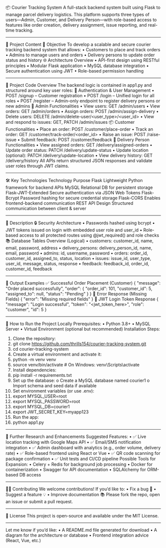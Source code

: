 📦 Courier Tracking System
A full-stack backend system built using Flask to manage parcel delivery logistics. This platform supports three types of users—Admin, Customer, and Delivery Person—with role-based access to features like order creation, delivery assignment, issue reporting, and real-time tracking.
________________________________________
📘 Project Content
🎯 Objective
To develop a scalable and secure courier tracking backend system that allows:
•	Customers to place and track orders
•	Admins to manage users and orders
•	Delivery persons to update order status and history
🌐 Architecture Overview
•	API-first design using RESTful principles
•	Modular Flask application
•	MySQL database integration
•	Secure authentication using JWT
•	Role-based permission handling
________________________________________
🧠 Project Code Overview
The backend logic is contained in app1.py and structured around key user roles:
🔑 Authentication & User Management
•	POST /signup – Customer registration
•	POST /login – Unified login for all roles
•	POST /register – Admin-only endpoint to register delivery persons or new admins
👤 Admin Functionalities
•	View users: GET /admin/users
•	View orders: GET /admin/orders
•	Assign orders: POST /admin/assign-delivery
•	Delete users: DELETE /admin/delete-user/<user_type>/<user_id>
•	View and respond to issues: GET, PATCH /admin/issues
📦 Customer Functionalities
•	Place an order: POST /customer/place-order
•	Track an order: GET /customer/track-order/<order_id>
•	Raise an issue: POST /raise-issue
•	Submit feedback: POST /customer/feedback
🚚 Delivery Person Functionalities
•	View assigned orders: GET /delivery/assigned-orders
•	Update order status: PATCH /delivery/update-status
•	Update location (optional): PATCH /delivery/update-location
•	View delivery history: GET /delivery/history
All APIs return structured JSON responses and validate user roles through JWT claims.
________________________________________
🛠️ Key Technologies
Technology	Purpose
Flask	Lightweight Python framework for backend APIs
MySQL	Relational DB for persistent storage
Flask-JWT-Extended	Secure authentication via JSON Web Tokens
Flask-Bcrypt	Password hashing for secure credential storage
Flask-CORS	Enables frontend-backend communication
REST API Design	Structured communication between client & server
________________________________________
📝 Description
🔒 Security Architecture
•	Passwords hashed using bcrypt
•	JWT tokens issued on login with embedded user role and user_id
•	Role-based access to all protected routes using @jwt_required() and role checks
📚 Database Tables Overview (Logical)
•	customers: customer_id, name, email, password, address
•	delivery_persons: delivery_person_id, name, email, password
•	admins: id, username, password
•	orders: order_id, customer_id, assigned_to, status, location
•	issues: issue_id, user_type, user_id, message, status, response
•	feedback: feedback_id, order_id, customer_id, feedback
________________________________________
🧪 Output Examples
✅ Successful Order Placement (Customer)
{
  "message": "Order placed successfully",
  "order": {
    "order_id": 101,
    "customer_id": 5,
    "assigned_to": null,
    "status": "Pending"
  }
}
🛑 Error Response (Missing Fields)
{
  "error": "Missing required fields"
}
🔐 JWT Login Token Response
{
  "message": "Login successful",
  "token": "<jwt_token_here>",
  "role": "customer",
  "id": 5
}
________________________________________
🚀 How to Run the Project Locally
Prerequisites:
•	Python 3.8+
•	MySQL Server
•	Virtual Environment (optional but recommended)
Installation Steps:
1.	Clone the repository:
2.	git clone https://github.com/thrills154/courier-tracking-system.git
3.	cd courier-tracking-system
4.	Create a virtual environment and activate it:
5.	python -m venv venv
6.	source venv/bin/activate  # On Windows: venv\Scripts\activate
7.	Install dependencies:
8.	pip install -r requirements.txt
9.	Set up the database:
o	Create a MySQL database named courier1
o	Import schema and seed data if available
10.	Set environment variables (or use .env):
11.	export MYSQL_USER=root
12.	export MYSQL_PASSWORD=root
13.	export MYSQL_DB=courier1
14.	export JWT_SECRET_KEY=myapp123
15.	Run the app:
16.	python app1.py
________________________________________
🔭 Further Research and Enhancements
Suggested Features:
•	✅ Live location tracking with Google Maps API
•	✅ Email/SMS notification integration
•	✅ Admin dashboard with analytics (e.g., order volume, delivery rate)
•	✅ Role-based frontend using React or Vue
•	✅ QR code scanning for package confirmation
•	✅ Unit tests and CI/CD pipeline
Possible Tools for Expansion:
•	Celery + Redis for background job processing
•	Docker for containerization
•	Swagger for API documentation
•	SQLAlchemy for ORM-based DB access
________________________________________
👨‍💻 Contributing
We welcome contributions! If you’d like to:
•	Fix a bug 🐛
•	Suggest a feature 💡
•	Improve documentation 📚
Please fork the repo, open an issue or submit a pull request.
________________________________________
📄 License
This project is open-source and available under the MIT License.
________________________________________
Let me know if you’d like:
•	A README.md file generated for download
•	A diagram for the architecture or database
•	Frontend integration advice (React, Vue, etc.)

